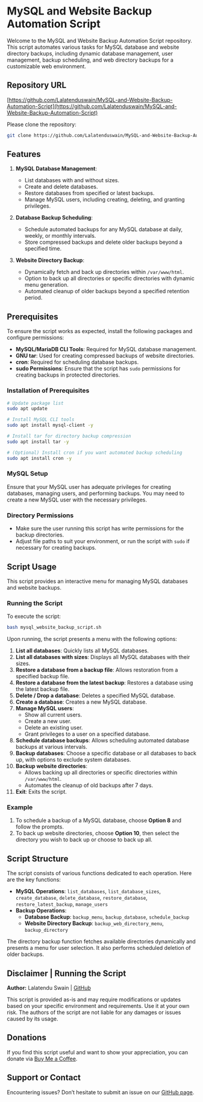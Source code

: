 # MySQL and Website Backup Automation Script

Welcome to the MySQL and Website Backup Automation Script repository. This script automates various tasks for MySQL database and website directory backups, including dynamic database management, user management, backup scheduling, and web directory backups for a customizable web environment.

## Repository URL

[https://github.com/Lalatenduswain/MySQL-and-Website-Backup-Automation-Script](https://github.com/Lalatenduswain/MySQL-and-Website-Backup-Automation-Script)

Please clone the repository:

```bash
git clone https://github.com/Lalatenduswain/MySQL-and-Website-Backup-Automation-Script
```

## Features

1. **MySQL Database Management**:
   - List databases with and without sizes.
   - Create and delete databases.
   - Restore databases from specified or latest backups.
   - Manage MySQL users, including creating, deleting, and granting privileges.
   
2. **Database Backup Scheduling**:
   - Schedule automated backups for any MySQL database at daily, weekly, or monthly intervals.
   - Store compressed backups and delete older backups beyond a specified time.

3. **Website Directory Backup**:
   - Dynamically fetch and back up directories within `/var/www/html`.
   - Option to back up all directories or specific directories with dynamic menu generation.
   - Automated cleanup of older backups beyond a specified retention period.

## Prerequisites

To ensure the script works as expected, install the following packages and configure permissions:

- **MySQL/MariaDB CLI Tools**: Required for MySQL database management.
- **GNU tar**: Used for creating compressed backups of website directories.
- **cron**: Required for scheduling database backups.
- **sudo Permissions**: Ensure that the script has `sudo` permissions for creating backups in protected directories.

### Installation of Prerequisites

```bash
# Update package list
sudo apt update

# Install MySQL CLI tools
sudo apt install mysql-client -y

# Install tar for directory backup compression
sudo apt install tar -y

# (Optional) Install cron if you want automated backup scheduling
sudo apt install cron -y
```

### MySQL Setup

Ensure that your MySQL user has adequate privileges for creating databases, managing users, and performing backups. You may need to create a new MySQL user with the necessary privileges.

### Directory Permissions

- Make sure the user running this script has write permissions for the backup directories.
- Adjust file paths to suit your environment, or run the script with `sudo` if necessary for creating backups.

## Script Usage

This script provides an interactive menu for managing MySQL databases and website backups.

### Running the Script

To execute the script:

```bash
bash mysql_website_backup_script.sh
```

Upon running, the script presents a menu with the following options:

1. **List all databases**: Quickly lists all MySQL databases.
2. **List all databases with sizes**: Displays all MySQL databases with their sizes.
3. **Restore a database from a backup file**: Allows restoration from a specified backup file.
4. **Restore a database from the latest backup**: Restores a database using the latest backup file.
5. **Delete / Drop a database**: Deletes a specified MySQL database.
6. **Create a database**: Creates a new MySQL database.
7. **Manage MySQL users**:
   - Show all current users.
   - Create a new user.
   - Delete an existing user.
   - Grant privileges to a user on a specified database.
8. **Schedule database backups**: Allows scheduling automated database backups at various intervals.
9. **Backup databases**: Choose a specific database or all databases to back up, with options to exclude system databases.
10. **Backup website directories**:
    - Allows backing up all directories or specific directories within `/var/www/html`.
    - Automates the cleanup of old backups after 7 days.
11. **Exit**: Exits the script.

### Example

1. To schedule a backup of a MySQL database, choose **Option 8** and follow the prompts.
2. To back up website directories, choose **Option 10**, then select the directory you wish to back up or choose to back up all.

## Script Structure

The script consists of various functions dedicated to each operation. Here are the key functions:

- **MySQL Operations**: `list_databases`, `list_database_sizes`, `create_database`, `delete_database`, `restore_database`, `restore_latest_backup`, `manage_users`
- **Backup Operations**:
  - **Database Backup**: `backup_menu`, `backup_database`, `schedule_backup`
  - **Website Directory Backup**: `backup_web_directory_menu`, `backup_directory`

The directory backup function fetches available directories dynamically and presents a menu for user selection. It also performs scheduled deletion of older backups.

## Disclaimer | Running the Script

**Author:** Lalatendu Swain | [GitHub](https://github.com/Lalatenduswain)

This script is provided as-is and may require modifications or updates based on your specific environment and requirements. Use it at your own risk. The authors of the script are not liable for any damages or issues caused by its usage.

## Donations

If you find this script useful and want to show your appreciation, you can donate via [Buy Me a Coffee](https://www.buymeacoffee.com/lalatendu.swain).

## Support or Contact

Encountering issues? Don’t hesitate to submit an issue on our [GitHub page](https://github.com/Lalatenduswain/MySQL-and-Website-Backup-Automation-Script/issues).
